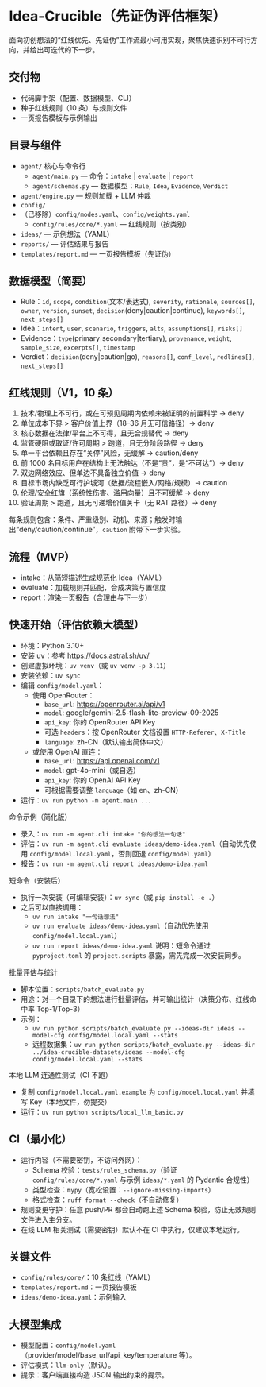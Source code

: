 # Idea-Crucible（先证伪评估框架）

面向初创想法的“红线优先、先证伪”工作流最小可用实现，聚焦快速识别不可行方向，并给出可迭代的下一步。

## 交付物
- 代码脚手架（配置、数据模型、CLI）
- 种子红线规则（10 条）与规则文件
- 一页报告模板与示例输出

## 目录与组件
- `agent/` 核心与命令行
  - `agent/main.py` — 命令：`intake` | `evaluate` | `report`
  - `agent/schemas.py` — 数据模型：`Rule`, `Idea`, `Evidence`, `Verdict`
- `agent/engine.py` — 规则加载 + LLM 仲裁
- `config/`
- （已移除）`config/modes.yaml`、`config/weights.yaml`
  - `config/rules/core/*.yaml` — 红线规则（按类别）
- `ideas/` — 示例想法（YAML）
- `reports/` — 评估结果与报告
- `templates/report.md` — 一页报告模板（先证伪）

## 数据模型（简要）
- Rule：`id`, `scope`, `condition`(文本/表达式), `severity`, `rationale`, `sources[]`, `owner`, `version`, `sunset`, `decision`(deny|caution|continue), `keywords[]`, `next_steps[]`
- Idea：`intent`, `user`, `scenario`, `triggers`, `alts`, `assumptions[]`, `risks[]`
- Evidence：`type`(primary|secondary|tertiary), `provenance`, `weight`, `sample_size`, `excerpts[]`, `timestamp`
- Verdict：`decision`(deny|caution|go), `reasons[]`, `conf_level`, `redlines[]`, `next_steps[]`

## 红线规则（V1，10 条）
1) 技术/物理上不可行，或在可预见周期内依赖未被证明的前置科学 → deny
2) 单位成本下界 > 客户价值上界（18–36 月无可信路径）→ deny
3) 核心数据在法律/平台上不可得，且无合规替代 → deny
4) 监管硬阻或取证/许可周期 > 跑道，且无分阶段路径 → deny
5) 单一平台依赖且存在“关停”风险，无缓解 → caution/deny
6) 前 1000 名目标用户在结构上无法触达（不是“贵”，是“不可达”）→ deny
7) 双边网络效应、但单边不具备独立价值 → deny
8) 目标市场内缺乏可行护城河（数据/流程嵌入/网络/规模）→ caution
9) 伦理/安全红旗（系统性伤害、滥用向量）且不可缓解 → deny
10) 验证周期 > 跑道，且无可递增价值关卡（无 RAT 路径）→ deny

每条规则包含：条件、严重级别、动机、来源；触发时输出“deny/caution/continue”，`caution` 附带下一步实验。

## 流程（MVP）
- intake：从简短描述生成规范化 Idea（YAML）
- evaluate：加载规则并匹配，合成决策与置信度
- report：渲染一页报告（含理由与下一步）

## 快速开始（评估依赖大模型）
- 环境：Python 3.10+
- 安装 uv：参考 https://docs.astral.sh/uv/
- 创建虚拟环境：`uv venv`（或 `uv venv -p 3.11`）
- 安装依赖：`uv sync`
- 编辑 `config/model.yaml`：
  - 使用 OpenRouter：
    - `base_url`: https://openrouter.ai/api/v1
    - `model`: google/gemini-2.5-flash-lite-preview-09-2025
    - `api_key`: 你的 OpenRouter API Key
    - 可选 `headers`：按 OpenRouter 文档设置 `HTTP-Referer`、`X-Title`
    - `language`: zh-CN（默认输出简体中文）
  - 或使用 OpenAI 直连：
    - `base_url`: https://api.openai.com/v1
    - `model`: gpt-4o-mini（或自选）
    - `api_key`: 你的 OpenAI API Key
    - 可根据需要调整 `language`（如 en、zh-CN）
- 运行：`uv run python -m agent.main ...`

命令示例（简化版）
- 录入：`uv run -m agent.cli intake "你的想法一句话"`
- 评估：`uv run -m agent.cli evaluate ideas/demo-idea.yaml`（自动优先使用 `config/model.local.yaml`，否则回退 `config/model.yaml`）
- 报告：`uv run -m agent.cli report ideas/demo-idea.yaml`

短命令（安装后）
- 执行一次安装（可编辑安装）：`uv sync`（或 `pip install -e .`）
- 之后可以直接调用：
  - `uv run intake "一句话想法"`
  - `uv run evaluate ideas/demo-idea.yaml`（自动优先使用 `config/model.local.yaml`）
  - `uv run report ideas/demo-idea.yaml`
  说明：短命令通过 `pyproject.toml` 的 `project.scripts` 暴露，需先完成一次安装同步。

批量评估与统计
- 脚本位置：`scripts/batch_evaluate.py`
- 用途：对一个目录下的想法进行批量评估，并可输出统计（决策分布、红线命中率 Top-1/Top-3）
- 示例：
  - `uv run python scripts/batch_evaluate.py --ideas-dir ideas --model-cfg config/model.local.yaml --stats`
  - 远程数据集：`uv run python scripts/batch_evaluate.py --ideas-dir ../idea-crucible-datasets/ideas --model-cfg config/model.local.yaml --stats`

本地 LLM 连通性测试（CI 不跑）
- 复制 `config/model.local.yaml.example` 为 `config/model.local.yaml` 并填写 Key（本地文件，勿提交）
- 运行：`uv run python scripts/local_llm_basic.py`

## CI（最小化）
- 运行内容（不需要密钥，不访问外网）：
  - Schema 校验：`tests/rules_schema.py`（验证 `config/rules/core/*.yaml` 与示例 `ideas/*.yaml` 的 Pydantic 合规性）
  - 类型检查：`mypy`（宽松设置：`--ignore-missing-imports`）
  - 格式检查：`ruff format --check`（不自动修复）
- 规则变更守护：任意 push/PR 都会自动跑上述 Schema 校验，防止无效规则文件进入主分支。
- 在线 LLM 相关测试（需要密钥）默认不在 CI 中执行，仅建议本地运行。

## 关键文件
- `config/rules/core/`：10 条红线（YAML）
- `templates/report.md`：一页报告模板
- `ideas/demo-idea.yaml`：示例输入

## 大模型集成
- 模型配置：`config/model.yaml`（provider/model/base_url/api_key/temperature 等）。
- 评估模式：`llm-only`（默认）。
- 提示：客户端直接构造 JSON 输出约束的提示。
